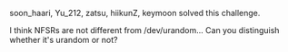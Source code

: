 soon_haari, Yu_212, zatsu, hiikunZ, keymoon solved this challenge.

I think NFSRs are not different from /dev/urandom... Can you distinguish whether it's urandom or not?
